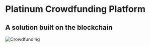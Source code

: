 # Platinum Crowdfunding Platform 
## A solution built on the blockchain
![Crowdfunding](https://i.ibb.co/k6pj0Qt/htum-6.png)